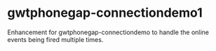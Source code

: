 # gwtphonegap-connectiondemo1
Enhancement for gwtphonegap-connectiondemo to handle the online events being fired multiple times.
